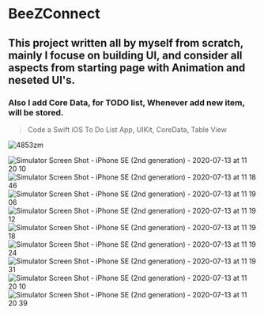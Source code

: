 # BeeZConnect

## This project written all by myself from scratch, mainly I focuse on building UI, and consider all aspects from starting page with Animation and neseted UI's.

### Also I add Core Data, for TODO list, Whenever add new item, will be stored.

> Code a Swift iOS To Do List App, UIKit, CoreData, Table View


![4853zm](https://user-images.githubusercontent.com/46062128/87337536-71e52e80-c4f8-11ea-95ec-266ea219d6f5.gif)

![Simulator Screen Shot - iPhone SE (2nd generation) - 2020-07-13 at 11 20 10](https://user-images.githubusercontent.com/46062128/87339437-75c68000-c4fb-11ea-9b55-6afe0052fa6d.png)  ![Simulator Screen Shot - iPhone SE (2nd generation) - 2020-07-13 at 11 18 46](https://user-images.githubusercontent.com/46062128/87339445-78c17080-c4fb-11ea-9b76-76cd8f218491.png)  ![Simulator Screen Shot - iPhone SE (2nd generation) - 2020-07-13 at 11 19 06](https://user-images.githubusercontent.com/46062128/87339452-7e1ebb00-c4fb-11ea-82a7-efc922ac76c3.png)  ![Simulator Screen Shot - iPhone SE (2nd generation) - 2020-07-13 at 11 19 12](https://user-images.githubusercontent.com/46062128/87339521-97276c00-c4fb-11ea-9753-234991e4b177.png)  ![Simulator Screen Shot - iPhone SE (2nd generation) - 2020-07-13 at 11 19 18](https://user-images.githubusercontent.com/46062128/87339531-9abaf300-c4fb-11ea-9882-f61e4329f309.png)  ![Simulator Screen Shot - iPhone SE (2nd generation) - 2020-07-13 at 11 19 24](https://user-images.githubusercontent.com/46062128/87339546-a0183d80-c4fb-11ea-823f-254e471ef07a.png)  ![Simulator Screen Shot - iPhone SE (2nd generation) - 2020-07-13 at 11 19 31](https://user-images.githubusercontent.com/46062128/87339556-a3abc480-c4fb-11ea-980d-e4ba864677ba.png)  ![Simulator Screen Shot - iPhone SE (2nd generation) - 2020-07-13 at 11 20 10](https://user-images.githubusercontent.com/46062128/87339567-a7d7e200-c4fb-11ea-8bdc-192154fcdaa2.png)  ![Simulator Screen Shot - iPhone SE (2nd generation) - 2020-07-13 at 11 20 39](https://user-images.githubusercontent.com/46062128/87339576-ab6b6900-c4fb-11ea-8541-1089f596c1b5.png)
